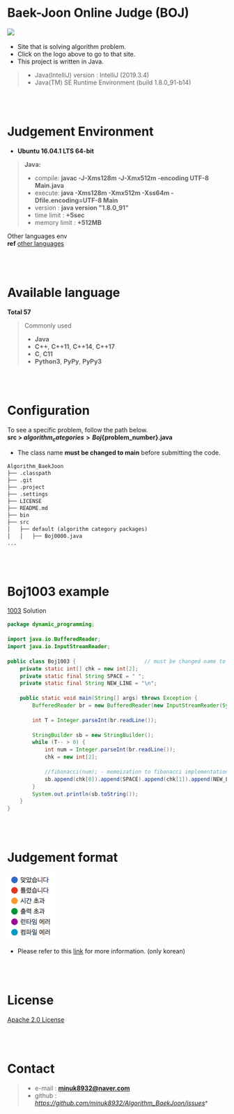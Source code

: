 # Baek-Joon Online Judge (BOJ)
[![](https://d2gd6pc034wcta.cloudfront.net/images/logo@2x.png)](https://www.acmicpc.net)

- Site that is solving algorithm problem.
- Click on the logo above to go to that site.
- This project is written in Java.
> - Java(IntelliJ) version :  IntelliJ (2019.3.4)
> - Java(TM) SE Runtime Environment (build 1.8.0_91-b14)

<br><br>
# Judgement Environment <br>
- **Ubuntu 16.04.1 LTS 64-bit**
> **Java:**
> - compile: **javac -J-Xms128m -J-Xmx512m -encoding UTF-8 Main.java**
> - execute: **java -Xms128m -Xmx512m -Xss64m -Dfile.encoding=UTF-8 Main**
> - version : **java version "1.8.0_91"**
> - time limit : **+5sec**
> - memory limit : **+512MB**

Other languages env <br>
**ref** [other languages](https://www.acmicpc.net/help/language)


<br><br>
# Available language
**Total 57** <br>
> Commonly used
> - **Java**
> - **C++**, **C++11**, **C++14**, **C++17**
> - **C**, **C11**
> - **Python3**, **PyPy**, **PyPy3**

<br><br>
# Configuration
To see a specific problem, follow the path below. <br>
**src > ${algorithm_categories} > Boj${problem_number}.java**
- The class name **must be changed to main** before submitting the code.
```text
Algorithm_BaekJoon
├── .classpath
├── .git
├── .project
├── .settings
├── LICENSE
├── README.md
├── bin
├── src
│   ├── default (algorithm category packages)
│   │   ├── Boj0000.java
...
```
<br><br>
# Boj1003 example
[1003](https://github.com/minuk8932/Algorithm_BaekJoon/blob/master/src/dynamic_programming/Boj1003.java) Solution
```java
package dynamic_programming;

import java.io.BufferedReader;
import java.io.InputStreamReader;

public class Boj1003 {						// must be changed name to Main
	private static int[] chk = new int[2];
	private static final String SPACE = " ";
	private static final String NEW_LINE = "\n";

	public static void main(String[] args) throws Exception {
		BufferedReader br = new BufferedReader(new InputStreamReader(System.in));

		int T = Integer.parseInt(br.readLine());

		StringBuilder sb = new StringBuilder();
		while (T-- > 0) {
			int num = Integer.parseInt(br.readLine());
			chk = new int[2];
			
			//fibonacci(num); - memoization to fibonacci implementation.
			sb.append(chk[0]).append(SPACE).append(chk[1]).append(NEW_LINE);
		}
		System.out.println(sb.toString());
	}
}
```

<br><br>
# Judgement format

![](https://github.com/minuk8932/Algorithm_BaekJoon/blob/master/img/grading_type.png)
- Please refer to this [link](https://www.acmicpc.net/help/judge) for more information. (only korean)


<br><br>
# License
[Apache 2.0 License](http://www.apache.org/licenses/LICENSE-2.0)

<br><br>
# Contact
> - e-mail : **minuk8932@naver.com**
> - github : *https://github.com/minuk8932/Algorithm_BaekJoon/issues**
